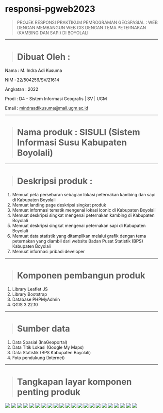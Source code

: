 # responsi-pgweb2023
>PROJEK RESPONSI PRAKTIKUM PEMROGRAMAN GEOSPASIAL : WEB DENGAN MEMBANGUN WEB GIS DENGAN TEMA PETERNAKAN (KAMBING DAN SAPI) DI BOYOLALI
___

># Dibuat Oleh :
Nama : M. Indra Adi Kusuma

NIM : 22/504256/SV/21614

Angkatan : 2022

Prodi : D4 - Sistem Informasi Geografis | SV | UGM

Email : mindraadikusuma@mail.ugm.ac.id

___

># Nama produk : SISULI (Sistem Informasi Susu Kabupaten Boyolali)

___

># Deskripsi produk : 

1. Memuat peta persebaran sebagian lokasi peternakan kambing dan sapi di Kabupaten Boyolali
2. Memuat landing page deskripsi singkat produk
3. Memuat informasi tematik mengenai lokasi iconic di Kabupaten Boyolali
4. Memuat deskripsi singkat mengenai peternakan kambing di Kabupaten Boyolali
5. Memuat deskripsi singkat mengenai peternakan sapi di Kabupaten Boyolali
6. Memuat data statistik yang ditampilkan melalui grafik dengan tema peternakan yang diambil dari website Badan Pusat Statistik (BPS) Kabupaten Boyolali
7. Memuat informasi pribadi developer

___

># Komponen pembangun produk

1. Library Leaflet JS
2. Library Bootstrap
3. Database PHPMyAdmin
4. QGIS 3.22.10

___

># Sumber data

1. Data Spasial (InaGeoportal)
2. Data Titik Lokasi (Google My Maps)
3. Data Statistik (BPS Kabupaten Boyolali)
4. Foto pendukung (Internet)


___

># Tangkapan layar komponen penting produk

<img src="assets/img/landingpage1.png">

<img src="assets/img/landingpage2.png">

<img src="assets/img/landingpage3.png">

<img src="assets/img/dropdown.png">

<img src="assets/img/desc.png">

<img src="assets/img/iconic.png">

<img src="assets/img/kambing.png">

<img src="assets/img/sapi.png">

<img src="assets/img/footer.png">

<img src="assets/img/mapnoclick.png">

<img src="assets/img/mapclick1.png">

<img src="assets/img/mapclick2.png">

<img src="assets/img/stat1.png">

<img src="assets/img/stat2.png">

<img src="assets/img/stat3.png">

<img src="assets/img/stat4.png">

<img src="assets/img/porto1.png">

<img src="assets/img/porto2.png">

<img src="assets/img/db1.png">

<img src="assets/img/db2.png">

<img src="assets/img/db3.png">

<img src="assets/img/db4.png">


